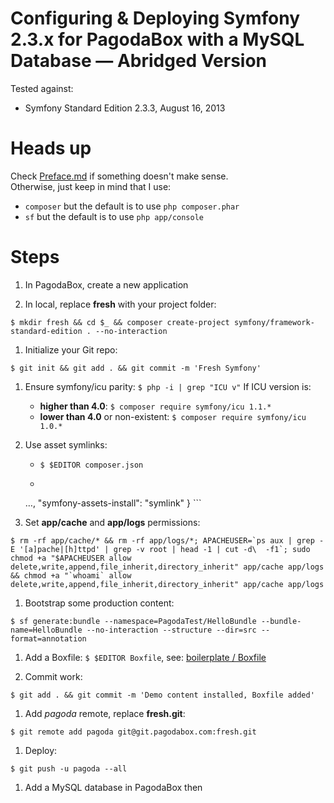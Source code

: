 Configuring & Deploying Symfony 2.3.x for PagodaBox with a MySQL Database — Abridged Version
==========================

Tested against:

* Symfony Standard Edition 2.3.3, August 16, 2013


# Heads up

Check [Preface.md](Preface.md) if something doesn't make sense.<br/>
Otherwise, just keep in mind that I use:

- `composer` but the default is to use `php composer.phar`
- `sf` but the default is to use `php app/console`

# Steps

1. In PagodaBox, create a new application

1. In local, replace **fresh** with your project folder:
```
$ mkdir fresh && cd $_ && composer create-project symfony/framework-standard-edition . --no-interaction
``` 

1. Initialize your Git repo:
```
$ git init && git add . && git commit -m 'Fresh Symfony'
```

1. Ensure symfony/icu parity: ```$ php -i | grep "ICU v"``` If ICU version is:
	- **higher than 4.0**: `$ composer require symfony/icu 1.1.*`
	- **lower than 4.0** or non-existent: `$ composer require symfony/icu 1.0.*`

1. Use asset symlinks:
	- ```$ $EDITOR composer.json```
	- ``` "extra": {
    …,
    "symfony-assets-install": "symlink"
} ```

1. Set **app/cache** and **app/logs** permissions:
```
$ rm -rf app/cache/* && rm -rf app/logs/*; APACHEUSER=`ps aux | grep -E '[a]pache|[h]ttpd' | grep -v root | head -1 | cut -d\  -f1`; sudo chmod +a "$APACHEUSER allow delete,write,append,file_inherit,directory_inherit" app/cache app/logs && chmod +a "`whoami` allow delete,write,append,file_inherit,directory_inherit" app/cache app/logs
```

1. Bootstrap some production content: 
```
$ sf generate:bundle --namespace=PagodaTest/HelloBundle --bundle-name=HelloBundle --no-interaction --structure --dir=src --format=annotation
```

1. Add a Boxfile: ```$ $EDITOR Boxfile```, see: [boilerplate / Boxfile](../boilerplate/Boxfile)

1. Commit work: 
```
$ git add . && git commit -m 'Demo content installed, Boxfile added'
```

1. Add *pagoda* remote, replace **fresh.git**: 
```
$ git remote add pagoda git@git.pagodabox.com:fresh.git
```

1. Deploy:
```
$ git push -u pagoda --all
```

1. Add a MySQL database in PagodaBox then 